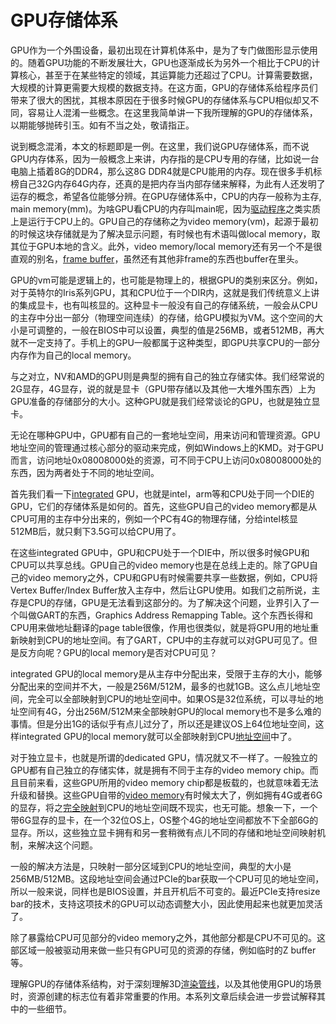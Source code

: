 # GPU存储体系

GPU作为一个外围设备，最初出现在计算机体系中，是为了专门做图形显示使用的。随着GPU功能的不断发展壮大，GPU也逐渐成长为另外一个相比于CPU的计算核心，甚至于在某些特定的领域，其运算能力还超过了CPU。计算需要数据，大规模的计算更需要大规模的数据支持。在这方面，GPU的存储体系给程序员们带来了很大的困扰，其根本原因在于很多时候GPU的存储体系与CPU相似却又不同，容易让人混淆一些概念。在这里我简单讲一下我所理解的GPU的存储体系，以期能够抛砖引玉。如有不当之处，敬请指正。

说到概念混淆，本文的标题即是一例。在这里，我们说GPU存储体系，而不说GPU内存体系，因为一般概念上来讲，内存指的是CPU专用的存储，比如说一台电脑上插着8G的DDR4，那么这8G DDR4就是CPU能用的内存。现在很多手机标榜自己32G内存64G内存，还真的是把内存当内部存储来解释，为此有人还发明了运存的概念，希望各位能够分辨。在GPU存储体系中，CPU的内存一般称为主存, main memory(mm)。为啥GPU看CPU的内存叫main呢，因为[驱动程序](https://zhida.zhihu.com/search?content_id=6547177&content_type=Article&match_order=1&q=驱动程序&zhida_source=entity)之类实质上是运行于CPU上的。GPU自己的存储称之为video memory(vm)，起源于最初的时候这块存储就是为了解决显示问题，有时候也有术语叫做local memory，取其位于GPU本地的含义。此外，video memory/local memory还有另一个不是很直观的别名，[frame buffer](https://zhida.zhihu.com/search?content_id=6547177&content_type=Article&match_order=1&q=frame+buffer&zhida_source=entity)，虽然还有其他非frame的东西也buffer在里头。

GPU的vm可能是逻辑上的，也可能是物理上的，根据GPU的类别来区分。例如，对于英特尔的Iris系列GPU，其和CPU位于一个DIR内，这就是我们传统意义上讲的集成显卡，也有叫核显的。这种显卡一般没有自己的存储系统，一般会从CPU的主存中分出一部分（物理空间连续）的存储，给GPU模拟为VM。这个空间的大小是可调整的，一般在BIOS中可以设置，典型的值是256MB，或者512MB，再大就不一定支持了。手机上的GPU一般都属于这种类型，即GPU共享CPU的一部分内存作为自己的local memory。

与之对立，NV和AMD的GPU则是典型的拥有自己的独立存储实体。我们经常说的2G显存，4G显存，说的就是显卡（GPU带存储以及其他一大堆外围东西）上为GPU准备的存储部分的大小。这种GPU就是我们经常谈论的GPU，也就是独立显卡。

无论在哪种GPU中，GPU都有自己的一套地址空间，用来访问和管理资源。GPU地址空间的管理通过核心部分的驱动来完成，例如Windows上的KMD。对于GPU而言，访问地址0x08008000处的资源，可不同于CPU上访问0x08008000处的东西，因为两者处于不同的地址空间。

首先我们看一下[integrated](https://zhida.zhihu.com/search?content_id=6547177&content_type=Article&match_order=1&q=integrated&zhida_source=entity) GPU，也就是intel，arm等和CPU处于同一个DIE的GPU，它们的存储体系是如何的。首先，这些GPU自己的video memory都是从CPU可用的主存中分出来的，例如一个PC有4G的物理存储，分给intel核显512MB后，就只剩下3.5G可以给CPU用了。

在这些integrated GPU中，GPU和CPU处于一个DIE中，所以很多时候GPU和CPU可以共享总线。GPU自己的video memory也是在总线上走的。除了GPU自己的video memory之外，CPU和GPU有时候需要共享一些数据，例如，CPU将Vertex Buffer/Index Buffer放入主存中，然后让GPU使用。如我们之前所说，主存是CPU的存储，GPU是无法看到这部分的。为了解决这个问题，业界引入了一个叫做GART的东西，Graphics Address Remapping Table。这个东西长得和CPU用来做地址翻译的page table很像，作用也很类似，就是将GPU用的地址重新映射到CPU的地址空间。有了GART，CPU中的主存就可以对GPU可见了。但是反方向呢？GPU的local memory是否对CPU可见？

integrated GPU的local memory是从主存中分配出来，受限于主存的大小，能够分配出来的空间并不大，一般是256M/512M，最多的也就1GB。这么点儿地址空间，完全可以全部映射到CPU的地址空间中。如果OS是32位系统，可以寻址的地址空间有4G，分出256M/512M来全部映射GPU的local memory也不是多么难的事情。但是分出1G的话似乎有点儿过分了，所以还是建议OS上64位地址空间，这样integrated GPU的local memory就可以全部映射到CPU[地址空间](https://zhida.zhihu.com/search?content_id=6547177&content_type=Article&match_order=9&q=地址空间&zhida_source=entity)中了。

对于独立显卡，也就是所谓的dedicated GPU，情况就又不一样了。一般独立的GPU都有自己独立的存储实体，就是拥有不同于主存的video memory chip。而且目前来看，这些GPU所用的video memory chip都是板载的，也就意味着无法升级和替换。这些GPU自带的[video memory](https://zhida.zhihu.com/search?content_id=6547177&content_type=Article&match_order=8&q=video+memory&zhida_source=entity)有时候太大了，例如拥有4G或者6G的显存，将之[完全映射](https://zhida.zhihu.com/search?content_id=6547177&content_type=Article&match_order=1&q=完全映射&zhida_source=entity)到CPU的地址空间既不现实，也无可能。想象一下，一个带6G显存的显卡，在一个32位OS上，OS整个4G的地址空间都放不下全部6G的显存。所以，这些独立显卡拥有和另一套稍微有点儿不同的存储和地址空间映射机制，来解决这个问题。

一般的解决方法是，只映射一部分区域到CPU的地址空间，典型的大小是256MB/512MB。这段地址空间会通过PCIe的bar获取一个CPU可见的地址空间，所以一般来说，同样也是BIOS设置，并且开机后不可变的。最近PCIe支持resize bar的技术，支持这项技术的GPU可以动态调整大小，因此使用起来也就更加灵活了。

除了暴露给CPU可见部分的video memory之外，其他部分都是CPU不可见的。这部区域一般被驱动用来做一些只有GPU可见的资源的存储，例如临时的Z buffer等。

理解GPU的存储体系结构，对于深刻理解3D[渲染管线](https://zhida.zhihu.com/search?content_id=6547177&content_type=Article&match_order=1&q=渲染管线&zhida_source=entity)，以及其他使用GPU的场景时，资源创建的标志位有着非常重要的作用。本系列文章后续会进一步尝试解释其中的一些细节。